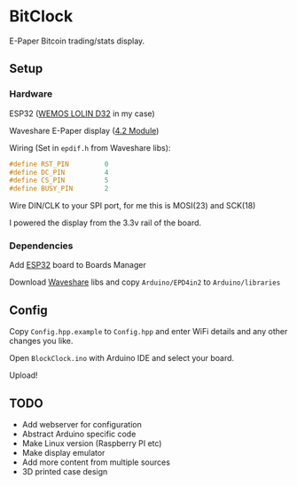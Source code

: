 # BitClock

E-Paper Bitcoin trading/stats display.

## Setup

### Hardware
ESP32 ([WEMOS LOLIN D32](https://www.wemos.cc/en/latest/d32/d32.html) in my case)

Waveshare E-Paper display ([4.2 Module](https://www.waveshare.com/wiki/4.2inch_e-Paper_Module))

Wiring (Set in `epdif.h` from Waveshare libs):
```c
#define RST_PIN         0
#define DC_PIN          4
#define CS_PIN          5
#define BUSY_PIN        2
```

Wire DIN/CLK to your SPI port, for me this is MOSI(23) and SCK(18)

I powered the display from the 3.3v rail of the board.

### Dependencies
Add [ESP32](https://github.com/espressif/arduino-esp32) board to Boards Manager

Download [Waveshare](https://github.com/waveshare/e-Paper) libs and copy `Arduino/EPD4in2` to `Arduino/libraries`

## Config

Copy `Config.hpp.example` to `Config.hpp` and enter WiFi details and any other changes you like.

Open `BlockClock.ino` with Arduino IDE and select your board. 

Upload!

## TODO

- Add webserver for configuration
- Abstract Arduino specific code
- Make Linux version (Raspberry PI etc)
- Make display emulator 
- Add more content from multiple sources
- 3D printed case design